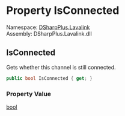 # Property IsConnected

Namespace: [DSharpPlus.Lavalink](DSharpPlus.Lavalink.md)  
Assembly: DSharpPlus.Lavalink.dll

## <a id="DSharpPlus_Lavalink_LavalinkGuildConnection_IsConnected"></a>IsConnected

Gets whether this channel is still connected.

```csharp
public bool IsConnected { get; }
```

### Property Value

[bool](https://learn.microsoft.com/dotnet/api/system.boolean)

